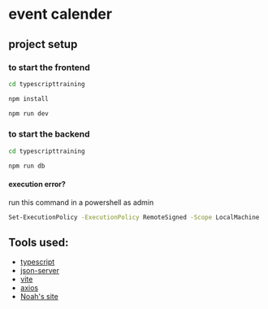 # event calender

## project setup

### to start the frontend
```sh
cd typescripttraining
```
```sh
npm install
```
```sh
npm run dev
```
### to start the backend
```sh
cd typescripttraining
```
```sh
npm run db
```
#### execution error?
run this command in a powershell as admin
```sh
Set-ExecutionPolicy -ExecutionPolicy RemoteSigned -Scope LocalMachine
```
## Tools used:

- [typescript](https://www.typescriptlang.org/)
- [json-server](https://github.com/typicode/json-server)
- [vite](https://vitejs.dev/)
- [axios](https://axios-http.com/docs/intro)
- [Noah's site](https://nbeij.nl)